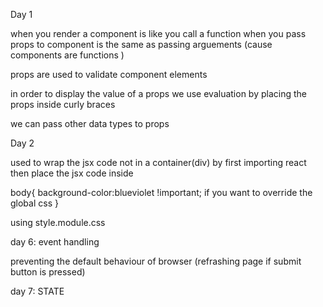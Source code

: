 Day 1

<!-- Props are data that you pass to components,server and so on -->

when you render a component is like you call a function
when you pass props to component is the same as passing
arguements (cause components are functions )

props are used to validate component elements

in order to display the value of a props we use evaluation
by placing the props inside curly braces

we can pass other data types to props

Day 2

<!-- Fragments -->

used to wrap the jsx code not in a container(div)
by first importing react then place the jsx code inside

<!--
<React.Fragment></React.Fragment>

short hand <>jsx</>
 -->

 <!-- React + styling -->

body{
background-color:blueviolet !important;
if you want to override the global css
}

using style.module.css

<!-- Rendering lists -->

<!-- conditioanl rendering -->

day 6:
event handling

<!-- return <form onSubmit={(e)=>{
        e.preventDefault();
    }}>
         -->

preventing the default behaviour of browser (refrashing
page if submit button is pressed)

day 7:
STATE
